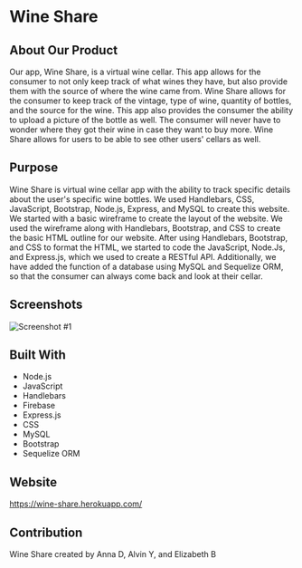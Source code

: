 # Wine Share

## About Our Product
Our app, Wine Share, is a virtual wine cellar. This app allows for the consumer to not only keep track of what wines they have, but also provide them with the source of where the wine came from. Wine Share allows for the consumer to keep track of the vintage, type of wine, quantity of bottles, and the source for the wine. This app also provides the consumer the ability to upload a picture of the bottle as well. The consumer will never have to wonder where they got their wine in case they want to buy more. Wine Share allows for users to be able to see other users' cellars as well.

## Purpose
Wine Share is virtual wine cellar app with the ability to track specific details about the user's specific wine bottles. We used Handlebars, CSS, JavaScript, Bootstrap, Node.js, Express, and MySQL to create this website. We started with a basic wireframe to create the layout of the website. We used the wireframe along with Handlebars, Bootstrap, and CSS to create the basic HTML outline for our website. After using Handlebars, Bootstrap, and CSS to format the HTML, we started to code the JavaScript, Node.Js, and Express.js, which we used to create a RESTful API. Additionally, we have added the function of a database using MySQL and Sequelize ORM, so that the consumer can always come back and look at their cellar. 

## Screenshots
![Screenshot #1](https://github.com/acdodd17/wine-share/blob/develop/public/images/screenshot1.png)

## Built With
* Node.js
* JavaScript
* Handlebars
* Firebase
* Express.js
* CSS
* MySQL
* Bootstrap
* Sequelize ORM

## Website
https://wine-share.herokuapp.com/

## Contribution
Wine Share created by Anna D, Alvin Y, and Elizabeth B
